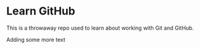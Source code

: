 # Learn GitHub

This is a throwaway repo used to learn about working with Git and GitHub.

Adding some more text
